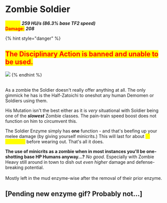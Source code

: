 # Zombie Soldier

<mark style="color:yellow;">**Speed:**</mark> _**259 HU/s (86.3% base TF2 speed)**_\
<mark style="color:red;">**Damage:**</mark> _**208**_

{% hint style="danger" %}
## <mark style="color:red;">**The Disciplinary Action is banned and unable to be used.**</mark>

![](<../../.gitbook/assets/100px-Item\_icon\_Disciplinary\_Action (3).png>)
{% endhint %}

\
As a zombie the Soldier doesn't really offer anything at all. The only gimmick he has is the Half-Zatoichi to oneshot any human Demomen or Soldiers using them.&#x20;

His Mutation isn't the best either as it is _very_ situational with Soldier being one of the _**slowest**_ Zombie classes. The pain-train speed boost does not function on him to circumvent this.

The Soldier Enzyme simply has **one** function - and that's beefing up your melee damage (by giving yourself minicrits.) This will last for about <mark style="color:yellow;">**(8 seconds)**</mark> before wearing out. That's all it does.

**The use of minicrits as a zombie when in most instances you'll be one-shotting base HP Humans anyway...?** _No good._ Especially with Zombie Heavy still around in town to dish out _even higher_ damage and defense-breaking potential.\
\
Mostly left in the mud enzyme-wise after the removal of their prior enzyme.

## \[Pending new enzyme gif? Probably not...]


